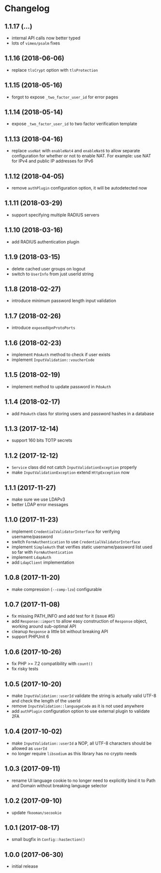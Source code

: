 # Changelog

## 1.1.17 (...)
- internal API calls now better typed
- lots of `vimeo/psalm` fixes

## 1.1.16 (2018-06-06)
- replace `tlsCrypt` option with `tlsProtection`

## 1.1.15 (2018-05-16)
- forgot to expose `_two_factor_user_id` for error pages

## 1.1.14 (2018-05-14)
- expose `_two_factor_user_id` to two factor verification template

## 1.1.13 (2018-04-16)
- replace `useNat` with `enableNat4` and `enableNat6` to allow separate 
  configuration for whether or not to enable NAT. For example: use NAT for IPv4
  and public IP addresses for IPv6

## 1.1.12 (2018-04-05)
- remove `authPlugin` configuration option, it will be autodetected now

## 1.1.11 (2018-03-29)
- support specifying multiple RADIUS servers

## 1.1.10 (2018-03-16)
- add RADIUS authentication plugin

## 1.1.9 (2018-03-15)
- delete cached user groups on logout
- switch to `UserInfo` from just userId string

## 1.1.8 (2018-02-27)
- introduce minimum password length input validation

## 1.1.7 (2018-02-26)
- introduce `exposedVpnProtoPorts`

## 1.1.6 (2018-02-23)
- implement `PdoAuth` method to check if user exists
- implement `InputValidation::voucherCode`

## 1.1.5 (2018-02-19)
- implement method to update password in `PdoAuth`

## 1.1.4 (2018-02-17)
- add `PdoAuth` class for storing users and password hashes in a database

## 1.1.3 (2017-12-14)
- support 160 bits TOTP secrets

## 1.1.2 (2017-12-12)
- `Service` class did not catch `InputValidationException` properly
- make `InputValidationException` extend `HttpException` now

## 1.1.1 (2017-11-27)
- make sure we use LDAPv3
- better LDAP error messages

## 1.1.0 (2017-11-23)
- implement `CredentialValidatorInterface` for verifying username/password
- switch `FormAuthentication` to use `CredentialValidatorInterface`
- implement `SimpleAuth` that verifies static username/password list used so
  far with `FormAuthentication`
- implement `LdapAuth`
- add `LdapClient` implementation

## 1.0.8 (2017-11-20)
- make compression (`--comp-lzo`) configurable

## 1.0.7 (2017-11-08)
- fix missing PATH_INFO and add test for it (issue #5)
- add `Response::import` to allow easy construction of `Response` object, 
  working around sub-optimal API
- cleanup `Response` a little bit without breaking API
- support PHPUnit 6

## 1.0.6 (2017-10-26)
- fix PHP >= 7.2 compatibility with `count()`
- fix risky tests

## 1.0.5 (2017-10-20)
- make `InputValidation::userId` validate the string is actually valid UTF-8 
  and check the length of the userId
- remove `InputValidation::languageCode` as it is not used anywhere
- add `authPlugin` configuration option to use external plugin to validate 
  2FA

## 1.0.4 (2017-10-02)
- make `InputValidation::userId` a NOP, all UTF-8 characters should be allowed 
  as `userId`
- no longer require `libsodium` as this library has no crypto needs

## 1.0.3 (2017-09-11)
- rename UI language cookie to no longer need to explicitly bind it to Path and 
  Domain without breaking language selector

## 1.0.2 (2017-09-10)
- update `fkooman/secookie`

## 1.0.1 (2017-08-17)
- small bugfix in `Config::hasSection()`

## 1.0.0 (2017-06-30)
- initial release
